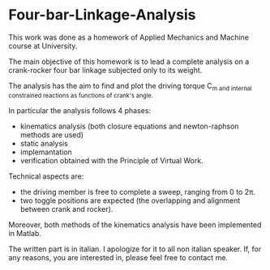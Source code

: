 # Four-bar-Linkage-Analysis

This work was done as a homework of Applied Mechanics and Machine course at University.

The main objective of this homework is to lead a complete analysis on a crank-rocker four bar linkage subjected only to its weight.

The analysis has the aim to find and plot the driving torque C<sub>m and internal constrained reactions as functions of crank's angle.

In particular the analysis follows 4 phases:

- kinematics analysis (both closure equations and newton-raphson methods are used)
- static analysis
- implemantation
- verification obtained with the Principle of Virtual Work.

Technical aspects are:

- the driving member is free to complete a sweep, ranging from 0 to 2π.
- two toggle positions are expected (the overlapping and alignment between crank and rocker).

Moreover, both methods of the kinematics analysis have been implemented in Matlab.

The written part is in italian. I apologize for it to all non italian speaker. If, for any reasons, you are interested in,
please feel free to contact me.
